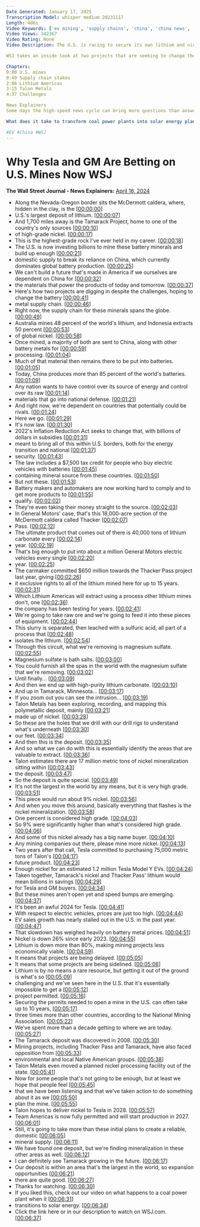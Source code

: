 ```yaml
---
Date Generated: January 17, 2025
Transcription Model: whisper medium 20231117
Length: 406s
Video Keywords: ['ev mining', 'supply chains', 'china', 'china news', 'wsj', 'ev news', 'ev battery', 'mcdermitt caldera', 'nevada', 'lithium', 'tamerack mine', 'lithium mine', 'lithium mining process', 'nick', 'nickel mining', 'nickel mines', 'raw materials', 'national defense', 'inflation reduction act', 'subsidies', 'us mining', 'us lithium mine', 'lithium deposits', 'minerals', 'gm', 'general motors', 'thacker pass lithium mine', 'gm thacker', 'talon metals', 'Magnesium sulfate', 'polymetallic deposit', 'tesla', 'tesla news', 'ev sales', 'ev market', 'usnews']
Video Views: 342367
Video Rating: None
Video Description: The U.S. is racing to secure its own lithium and nickel, which is used in battery production for products like EVs and other tech. Today, China produces more than 85% of the world’s batteries. So how is the U.S. pushing to mine battery metals needed for the energy transition and for national security?

WSJ takes an inside look at two projects that are seeking to change the mineral supply chain, the Thacker Pass Lithium Mine in Nevada and the Tamarack Mine in Minnesota.

Chapters:
0:00 U.S. mines
0:49 Supply chain stakes
2:06 Lithium Americas
3:15 Talon Metals
4:37 Challenges 

News Explainers
Some days the high-speed news cycle can bring more questions than answers. WSJ’s news explainers break down the day's biggest stories into bite-size pieces to help you make sense of the news.

What does it take to transform coal power plants into solar energy plants? Watch the dirty, explosive process at a Minnesota plant: https://on.wsj.com/4aSArJ5

#EV #China #WSJ
---
```


# Why Tesla and GM Are Betting on U.S. Mines Now  WSJ
**The Wall Street Journal - News Explainers:** [April 16, 2024](https://www.youtube.com/watch?v=3Oh-uARTCQQ)
*  Along the Nevada-Oregon border sits the McDermott caldera, where, hidden in the clay, is the [[00:00:00](https://www.youtube.com/watch?v=3Oh-uARTCQQ&t=0.0s)]
*  U.S.'s largest deposit of lithium. [[00:00:07](https://www.youtube.com/watch?v=3Oh-uARTCQQ&t=7.2s)]
*  And 1,700 miles away is the Tamarack Project, home to one of the country's only sources [[00:00:10](https://www.youtube.com/watch?v=3Oh-uARTCQQ&t=10.8s)]
*  of high-grade nickel. [[00:00:17](https://www.youtube.com/watch?v=3Oh-uARTCQQ&t=17.18s)]
*  This is the highest-grade rock I've ever held in my career. [[00:00:18](https://www.youtube.com/watch?v=3Oh-uARTCQQ&t=18.84s)]
*  The U.S. is now investing billions to mine these battery minerals and build up enough [[00:00:21](https://www.youtube.com/watch?v=3Oh-uARTCQQ&t=21.240000000000002s)]
*  domestic supply to break its reliance on China, which currently dominates global battery production. [[00:00:25](https://www.youtube.com/watch?v=3Oh-uARTCQQ&t=25.8s)]
*  We can't build a future that's made in America if we ourselves are dependent on China for [[00:00:32](https://www.youtube.com/watch?v=3Oh-uARTCQQ&t=32.120000000000005s)]
*  the materials that power the products of today and tomorrow. [[00:00:37](https://www.youtube.com/watch?v=3Oh-uARTCQQ&t=37.52s)]
*  Here's how two projects are digging in despite the challenges, hoping to change the battery [[00:00:41](https://www.youtube.com/watch?v=3Oh-uARTCQQ&t=41.72s)]
*  metal supply chain. [[00:00:46](https://www.youtube.com/watch?v=3Oh-uARTCQQ&t=46.84s)]
*  Right now, the supply chain for these minerals spans the globe. [[00:00:49](https://www.youtube.com/watch?v=3Oh-uARTCQQ&t=49.620000000000005s)]
*  Australia mines 48 percent of the world's lithium, and Indonesia extracts 50 percent [[00:00:53](https://www.youtube.com/watch?v=3Oh-uARTCQQ&t=53.2s)]
*  of global nickel. [[00:00:58](https://www.youtube.com/watch?v=3Oh-uARTCQQ&t=58.120000000000005s)]
*  Once mined, a majority of both are sent to China, along with other battery metals for [[00:00:59](https://www.youtube.com/watch?v=3Oh-uARTCQQ&t=59.480000000000004s)]
*  processing. [[00:01:04](https://www.youtube.com/watch?v=3Oh-uARTCQQ&t=64.08s)]
*  Much of that material then remains there to be put into batteries. [[00:01:05](https://www.youtube.com/watch?v=3Oh-uARTCQQ&t=65.08s)]
*  Today, China produces more than 85 percent of the world's batteries. [[00:01:09](https://www.youtube.com/watch?v=3Oh-uARTCQQ&t=69.36s)]
*  Any nation wants to have control over its source of energy and control over its raw [[00:01:14](https://www.youtube.com/watch?v=3Oh-uARTCQQ&t=74.28s)]
*  materials that go into national defense. [[00:01:21](https://www.youtube.com/watch?v=3Oh-uARTCQQ&t=81.68s)]
*  And right now, we're dependent on countries that potentially could be rivals. [[00:01:24](https://www.youtube.com/watch?v=3Oh-uARTCQQ&t=84.2s)]
*  Here we go. [[00:01:29](https://www.youtube.com/watch?v=3Oh-uARTCQQ&t=89.24000000000001s)]
*  It's now law. [[00:01:30](https://www.youtube.com/watch?v=3Oh-uARTCQQ&t=90.24000000000001s)]
*  2022's Inflation Reduction Act seeks to change that, with billions of dollars in subsidies [[00:01:31](https://www.youtube.com/watch?v=3Oh-uARTCQQ&t=91.24000000000001s)]
*  meant to bring all of this within U.S. borders, both for the energy transition and national [[00:01:37](https://www.youtube.com/watch?v=3Oh-uARTCQQ&t=97.44s)]
*  security. [[00:01:43](https://www.youtube.com/watch?v=3Oh-uARTCQQ&t=103.24000000000001s)]
*  The law includes a $7,500 tax credit for people who buy electric vehicles with batteries [[00:01:45](https://www.youtube.com/watch?v=3Oh-uARTCQQ&t=105.2s)]
*  containing mineral source from these countries. [[00:01:50](https://www.youtube.com/watch?v=3Oh-uARTCQQ&t=110.32s)]
*  But not these. [[00:01:53](https://www.youtube.com/watch?v=3Oh-uARTCQQ&t=113.78s)]
*  Battery makers and automakers are now working hard to comply and to get more products to [[00:01:55](https://www.youtube.com/watch?v=3Oh-uARTCQQ&t=115.8s)]
*  qualify. [[00:02:02](https://www.youtube.com/watch?v=3Oh-uARTCQQ&t=122.64s)]
*  They're even taking their money straight to the source. [[00:02:03](https://www.youtube.com/watch?v=3Oh-uARTCQQ&t=123.64s)]
*  In General Motors' case, that's this 18,000-acre section of the McDermott caldera called Thacker [[00:02:07](https://www.youtube.com/watch?v=3Oh-uARTCQQ&t=127.06s)]
*  Pass. [[00:02:12](https://www.youtube.com/watch?v=3Oh-uARTCQQ&t=132.95999999999998s)]
*  The ultimate product that comes out of there is 40,000 tons of lithium carbonate every [[00:02:14](https://www.youtube.com/watch?v=3Oh-uARTCQQ&t=134.12s)]
*  year. [[00:02:19](https://www.youtube.com/watch?v=3Oh-uARTCQQ&t=139.04s)]
*  That's big enough to put into about a million General Motors electric vehicles every single [[00:02:20](https://www.youtube.com/watch?v=3Oh-uARTCQQ&t=140.04s)]
*  year. [[00:02:25](https://www.youtube.com/watch?v=3Oh-uARTCQQ&t=145.67999999999998s)]
*  The carmaker committed $650 million towards the Thacker Pass project last year, giving [[00:02:26](https://www.youtube.com/watch?v=3Oh-uARTCQQ&t=146.68s)]
*  it exclusive rights to all of the lithium mined here for up to 15 years. [[00:02:31](https://www.youtube.com/watch?v=3Oh-uARTCQQ&t=151.28s)]
*  Which Lithium Americas will extract using a process other lithium mines don't, one [[00:02:36](https://www.youtube.com/watch?v=3Oh-uARTCQQ&t=156.32s)]
*  the company has been testing for years. [[00:02:41](https://www.youtube.com/watch?v=3Oh-uARTCQQ&t=161.23999999999998s)]
*  We're going to take raw ore and we're going to feed it into these pieces of equipment. [[00:02:44](https://www.youtube.com/watch?v=3Oh-uARTCQQ&t=164.12s)]
*  This slurry is separated, then leached with a sulfuric acid, all part of a process that [[00:02:48](https://www.youtube.com/watch?v=3Oh-uARTCQQ&t=168.86s)]
*  isolates the lithium. [[00:02:54](https://www.youtube.com/watch?v=3Oh-uARTCQQ&t=174.34s)]
*  Through this circuit, what we're removing is magnesium sulfate. [[00:02:55](https://www.youtube.com/watch?v=3Oh-uARTCQQ&t=175.98000000000002s)]
*  Magnesium sulfate is bath salts. [[00:03:00](https://www.youtube.com/watch?v=3Oh-uARTCQQ&t=180.62s)]
*  You could furnish all the spas in the world with the magnesium sulfate that we're removing. [[00:03:02](https://www.youtube.com/watch?v=3Oh-uARTCQQ&t=182.96s)]
*  Until finally... [[00:03:09](https://www.youtube.com/watch?v=3Oh-uARTCQQ&t=189.46s)]
*  And then we end up with high-purity lithium carbonate. [[00:03:10](https://www.youtube.com/watch?v=3Oh-uARTCQQ&t=190.46s)]
*  And up in Tamarack, Minnesota... [[00:03:17](https://www.youtube.com/watch?v=3Oh-uARTCQQ&t=197.38s)]
*  If you zoom out you can see the intrusion... [[00:03:19](https://www.youtube.com/watch?v=3Oh-uARTCQQ&t=199.1s)]
*  Talon Metals has been exploring, recording, and mapping this polymetallic deposit, mainly [[00:03:21](https://www.youtube.com/watch?v=3Oh-uARTCQQ&t=201.1s)]
*  made up of nickel. [[00:03:28](https://www.youtube.com/watch?v=3Oh-uARTCQQ&t=208.57999999999998s)]
*  So these are the holes that we drill with our drill rigs to understand what's underneath [[00:03:30](https://www.youtube.com/watch?v=3Oh-uARTCQQ&t=210.29999999999998s)]
*  our feet. [[00:03:34](https://www.youtube.com/watch?v=3Oh-uARTCQQ&t=214.5s)]
*  And then this is the deposit. [[00:03:35](https://www.youtube.com/watch?v=3Oh-uARTCQQ&t=215.66s)]
*  And so what we can do with this is essentially identify the areas that are valuable to extract. [[00:03:36](https://www.youtube.com/watch?v=3Oh-uARTCQQ&t=216.66s)]
*  Talon estimates there are 17 million metric tons of nickel mineralization sitting within [[00:03:43](https://www.youtube.com/watch?v=3Oh-uARTCQQ&t=223.42s)]
*  the deposit. [[00:03:47](https://www.youtube.com/watch?v=3Oh-uARTCQQ&t=227.85999999999999s)]
*  So the deposit is quite special. [[00:03:49](https://www.youtube.com/watch?v=3Oh-uARTCQQ&t=229.14s)]
*  It's not the largest in the world by any means, but it is very high grade. [[00:03:51](https://www.youtube.com/watch?v=3Oh-uARTCQQ&t=231.26s)]
*  This piece would run about 9% nickel. [[00:03:56](https://www.youtube.com/watch?v=3Oh-uARTCQQ&t=236.89999999999998s)]
*  And when you move this around, basically everything that flashes is the nickel mineralization. [[00:03:58](https://www.youtube.com/watch?v=3Oh-uARTCQQ&t=238.85999999999999s)]
*  One percent is considered high grade. [[00:04:03](https://www.youtube.com/watch?v=3Oh-uARTCQQ&t=243.66s)]
*  So 9% were significantly higher than what's considered high grade. [[00:04:06](https://www.youtube.com/watch?v=3Oh-uARTCQQ&t=246.1s)]
*  And some of this nickel already has a big name buyer. [[00:04:10](https://www.youtube.com/watch?v=3Oh-uARTCQQ&t=250.26s)]
*  Any mining companies out there, please mine more nickel. [[00:04:13](https://www.youtube.com/watch?v=3Oh-uARTCQQ&t=253.89999999999998s)]
*  Two years after that call, Tesla committed to purchasing 75,000 metric tons of Talon's [[00:04:17](https://www.youtube.com/watch?v=3Oh-uARTCQQ&t=257.78s)]
*  future product. [[00:04:23](https://www.youtube.com/watch?v=3Oh-uARTCQQ&t=263.02s)]
*  Enough nickel for an estimated 1.2 million Tesla Model Y EVs. [[00:04:24](https://www.youtube.com/watch?v=3Oh-uARTCQQ&t=264.3s)]
*  Taken together, Tamarack's nickel and Thacker Pass' lithium would mean billions in savings [[00:04:29](https://www.youtube.com/watch?v=3Oh-uARTCQQ&t=269.42s)]
*  for Tesla and GM buyers. [[00:04:34](https://www.youtube.com/watch?v=3Oh-uARTCQQ&t=274.65999999999997s)]
*  But these mines aren't open yet and speed bumps are emerging. [[00:04:37](https://www.youtube.com/watch?v=3Oh-uARTCQQ&t=277.7s)]
*  It's been an awful 2024 for Tesla. [[00:04:41](https://www.youtube.com/watch?v=3Oh-uARTCQQ&t=281.9s)]
*  With respect to electric vehicles, prices are just too high. [[00:04:44](https://www.youtube.com/watch?v=3Oh-uARTCQQ&t=284.21999999999997s)]
*  EV sales growth has nearly stalled out in the U.S. in the past year. [[00:04:47](https://www.youtube.com/watch?v=3Oh-uARTCQQ&t=287.94s)]
*  That slowdown has weighed heavily on battery metal prices. [[00:04:51](https://www.youtube.com/watch?v=3Oh-uARTCQQ&t=291.97999999999996s)]
*  Nickel is down 26% since early 2023. [[00:04:55](https://www.youtube.com/watch?v=3Oh-uARTCQQ&t=295.62s)]
*  Lithium is down more than 80%, making mining projects less economically viable. [[00:04:59](https://www.youtube.com/watch?v=3Oh-uARTCQQ&t=299.7s)]
*  It means that projects are being delayed. [[00:05:05](https://www.youtube.com/watch?v=3Oh-uARTCQQ&t=305.09999999999997s)]
*  It means that some projects are being sidelined. [[00:05:06](https://www.youtube.com/watch?v=3Oh-uARTCQQ&t=306.9s)]
*  Lithium is by no means a rare resource, but getting it out of the ground is what's so [[00:05:09](https://www.youtube.com/watch?v=3Oh-uARTCQQ&t=309.21999999999997s)]
*  challenging and we've seen here in the U.S. that it's essentially impossible to get a [[00:05:12](https://www.youtube.com/watch?v=3Oh-uARTCQQ&t=312.9s)]
*  project permitted. [[00:05:16](https://www.youtube.com/watch?v=3Oh-uARTCQQ&t=316.58s)]
*  Securing the permits needed to open a mine in the U.S. can often take up to 10 years, [[00:05:17](https://www.youtube.com/watch?v=3Oh-uARTCQQ&t=317.94s)]
*  three times more than other countries, according to the National Mining Association. [[00:05:22](https://www.youtube.com/watch?v=3Oh-uARTCQQ&t=322.73999999999995s)]
*  We've spent more than a decade getting to where we are today. [[00:05:27](https://www.youtube.com/watch?v=3Oh-uARTCQQ&t=327.02s)]
*  The Tamarack deposit was discovered in 2008. [[00:05:30](https://www.youtube.com/watch?v=3Oh-uARTCQQ&t=330.34s)]
*  Mining projects, including Thacker Pass and Tamarack, have also faced opposition from [[00:05:33](https://www.youtube.com/watch?v=3Oh-uARTCQQ&t=333.66s)]
*  environmental and local Native American groups. [[00:05:38](https://www.youtube.com/watch?v=3Oh-uARTCQQ&t=338.22s)]
*  Talon Metals even moved a planned nickel processing facility out of the state. [[00:05:41](https://www.youtube.com/watch?v=3Oh-uARTCQQ&t=341.3s)]
*  Now for some people that's not going to be enough, but at least we hope that people feel [[00:05:45](https://www.youtube.com/watch?v=3Oh-uARTCQQ&t=345.58000000000004s)]
*  that we have been listening and that we've taken action to do something about it as we [[00:05:50](https://www.youtube.com/watch?v=3Oh-uARTCQQ&t=350.98s)]
*  plan the mine. [[00:05:55](https://www.youtube.com/watch?v=3Oh-uARTCQQ&t=355.82000000000005s)]
*  Talon hopes to deliver nickel to Tesla in 2028. [[00:05:57](https://www.youtube.com/watch?v=3Oh-uARTCQQ&t=357.70000000000005s)]
*  Team Americas is now fully permitted and will start production in 2027. [[00:06:01](https://www.youtube.com/watch?v=3Oh-uARTCQQ&t=361.06s)]
*  Still, it's going to take more than these initial plans to create a reliable, domestic [[00:06:05](https://www.youtube.com/watch?v=3Oh-uARTCQQ&t=365.74s)]
*  mineral supply. [[00:06:11](https://www.youtube.com/watch?v=3Oh-uARTCQQ&t=371.3s)]
*  We have found one deposit, but we're finding mineralization in these other areas as well. [[00:06:12](https://www.youtube.com/watch?v=3Oh-uARTCQQ&t=372.54s)]
*  I can definitely see Tamarack growing in the future. [[00:06:17](https://www.youtube.com/watch?v=3Oh-uARTCQQ&t=377.58s)]
*  Our deposit is within an area that's the largest in the world, so expansion opportunities [[00:06:21](https://www.youtube.com/watch?v=3Oh-uARTCQQ&t=381.98s)]
*  there are quite good. [[00:06:27](https://www.youtube.com/watch?v=3Oh-uARTCQQ&t=387.06s)]
*  Thanks for watching. [[00:06:30](https://www.youtube.com/watch?v=3Oh-uARTCQQ&t=390.34s)]
*  If you liked this, check out our video on what happens to a coal power plant when it [[00:06:31](https://www.youtube.com/watch?v=3Oh-uARTCQQ&t=391.34s)]
*  transitions to solar energy. [[00:06:34](https://www.youtube.com/watch?v=3Oh-uARTCQQ&t=394.82s)]
*  Click the link here or in our description to watch on WSJ.com. [[00:06:37](https://www.youtube.com/watch?v=3Oh-uARTCQQ&t=397.06s)]
